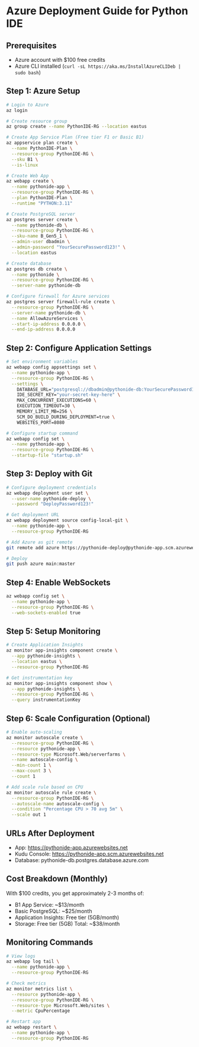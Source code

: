 # Azure Deployment Guide for Python IDE

## Prerequisites
- Azure account with $100 free credits
- Azure CLI installed (`curl -sL https://aka.ms/InstallAzureCLIDeb | sudo bash`)

## Step 1: Azure Setup

```bash
# Login to Azure
az login

# Create resource group
az group create --name PythonIDE-RG --location eastus

# Create App Service Plan (Free tier F1 or Basic B1)
az appservice plan create \
  --name PythonIDE-Plan \
  --resource-group PythonIDE-RG \
  --sku B1 \
  --is-linux

# Create Web App
az webapp create \
  --name pythonide-app \
  --resource-group PythonIDE-RG \
  --plan PythonIDE-Plan \
  --runtime "PYTHON:3.11"

# Create PostgreSQL server
az postgres server create \
  --name pythonide-db \
  --resource-group PythonIDE-RG \
  --sku-name B_Gen5_1 \
  --admin-user dbadmin \
  --admin-password "YourSecurePassword123!" \
  --location eastus

# Create database
az postgres db create \
  --name pythonide \
  --resource-group PythonIDE-RG \
  --server-name pythonide-db

# Configure firewall for Azure services
az postgres server firewall-rule create \
  --resource-group PythonIDE-RG \
  --server-name pythonide-db \
  --name AllowAzureServices \
  --start-ip-address 0.0.0.0 \
  --end-ip-address 0.0.0.0
```

## Step 2: Configure Application Settings

```bash
# Set environment variables
az webapp config appsettings set \
  --name pythonide-app \
  --resource-group PythonIDE-RG \
  --settings \
    DATABASE_URL="postgresql://dbadmin@pythonide-db:YourSecurePassword123!@pythonide-db.postgres.database.azure.com:5432/pythonide?sslmode=require" \
    IDE_SECRET_KEY="your-secret-key-here" \
    MAX_CONCURRENT_EXECUTIONS=60 \
    EXECUTION_TIMEOUT=30 \
    MEMORY_LIMIT_MB=256 \
    SCM_DO_BUILD_DURING_DEPLOYMENT=true \
    WEBSITES_PORT=8080

# Configure startup command
az webapp config set \
  --name pythonide-app \
  --resource-group PythonIDE-RG \
  --startup-file "startup.sh"
```

## Step 3: Deploy with Git

```bash
# Configure deployment credentials
az webapp deployment user set \
  --user-name pythonide-deploy \
  --password "DeployPassword123!"

# Get deployment URL
az webapp deployment source config-local-git \
  --name pythonide-app \
  --resource-group PythonIDE-RG

# Add Azure as git remote
git remote add azure https://pythonide-deploy@pythonide-app.scm.azurewebsites.net/pythonide-app.git

# Deploy
git push azure main:master
```

## Step 4: Enable WebSockets

```bash
az webapp config set \
  --name pythonide-app \
  --resource-group PythonIDE-RG \
  --web-sockets-enabled true
```

## Step 5: Setup Monitoring

```bash
# Create Application Insights
az monitor app-insights component create \
  --app pythonide-insights \
  --location eastus \
  --resource-group PythonIDE-RG

# Get instrumentation key
az monitor app-insights component show \
  --app pythonide-insights \
  --resource-group PythonIDE-RG \
  --query instrumentationKey
```

## Step 6: Scale Configuration (Optional)

```bash
# Enable auto-scaling
az monitor autoscale create \
  --resource-group PythonIDE-RG \
  --resource pythonide-app \
  --resource-type Microsoft.Web/serverfarms \
  --name autoscale-config \
  --min-count 1 \
  --max-count 3 \
  --count 1

# Add scale rule based on CPU
az monitor autoscale rule create \
  --resource-group PythonIDE-RG \
  --autoscale-name autoscale-config \
  --condition "Percentage CPU > 70 avg 5m" \
  --scale out 1
```

## URLs After Deployment
- App: https://pythonide-app.azurewebsites.net
- Kudu Console: https://pythonide-app.scm.azurewebsites.net
- Database: pythonide-db.postgres.database.azure.com

## Cost Breakdown (Monthly)
With $100 credits, you get approximately 2-3 months of:
- B1 App Service: ~$13/month
- Basic PostgreSQL: ~$25/month  
- Application Insights: Free tier (5GB/month)
- Storage: Free tier (5GB)
Total: ~$38/month

## Monitoring Commands

```bash
# View logs
az webapp log tail \
  --name pythonide-app \
  --resource-group PythonIDE-RG

# Check metrics
az monitor metrics list \
  --resource pythonide-app \
  --resource-group PythonIDE-RG \
  --resource-type Microsoft.Web/sites \
  --metric CpuPercentage

# Restart app
az webapp restart \
  --name pythonide-app \
  --resource-group PythonIDE-RG
```